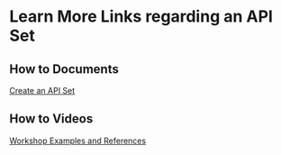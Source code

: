 # Learn More Links regarding an API Set

## How to Documents

[Create an API Set](https://github.com/SuiteEngine/APIEngine/wiki/HowTo-CreateAPISet#how-to-create-an-api-set)

## How to Videos

<div align="left">
<a href="https://github.com/SuiteEngine/APIEngine/wiki/HowToDocs/HowTo-APISets/HowTo-CreateAPISet-Assets/HowTo-CreateAPISet.mp4>
Test for Video
</a>
</div>


## Workshop Examples and References
